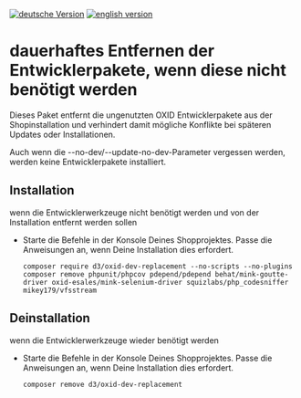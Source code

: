 [![deutsche Version](https://logos.oxidmodule.com/de2_xs.svg)](README.de.md)
[![english version](https://logos.oxidmodule.com/en2_xs.svg)](README.md)

# dauerhaftes Entfernen der Entwicklerpakete, wenn diese nicht benötigt werden

Dieses Paket entfernt die ungenutzten OXID Entwicklerpakete aus der Shopinstallation und verhindert damit mögliche Konflikte bei späteren Updates oder Installationen.

Auch wenn die --no-dev/--update-no-dev-Parameter vergessen werden, werden keine Entwicklerpakete installiert.

## Installation

wenn die Entwicklerwerkzeuge nicht benötigt werden und von der Installation entfernt werden sollen

* Starte die Befehle in der Konsole Deines Shopprojektes. Passe die Anweisungen an, wenn Deine Installation dies erfordert.

    ```
    composer require d3/oxid-dev-replacement --no-scripts --no-plugins
    composer remove phpunit/phpcov pdepend/pdepend behat/mink-goutte-driver oxid-esales/mink-selenium-driver squizlabs/php_codesniffer mikey179/vfsstream
    ```

## Deinstallation

wenn die Entwicklerwerkzeuge wieder benötigt werden

* Starte die Befehle in der Konsole Deines Shopprojektes. Passe die Anweisungen an, wenn Deine Installation dies erfordert.

    `composer remove d3/oxid-dev-replacement`
